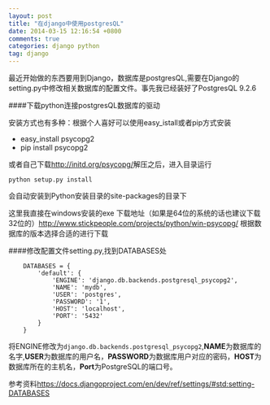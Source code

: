 ```yaml
---
layout: post
title: "在django中使用postgresQL"
date: 2014-03-15 12:16:54 +0800
comments: true
categories: django python
tag: django
---
```

最近开始做的东西要用到Django，数据库是postgresQL,需要在Django的setting.py中修改相关数据库的配置文件。事先我已经装好了PostgresQL 9.2.6

####下载python连接postgresQL数据库的驱动

安装方式也有多种：根据个人喜好可以使用easy_istall或者pip方式安装

- easy_install psycopg2
- pip install psycopg2

或者自己下载<http://initd.org/psycopg/>解压之后，进入目录运行

	python setup.py install

会自动安装到Python安装目录的site-packages的目录下

这里我直接在windows安装的exe 下载地址（如果是64位的系统的话也建议下载32位的）<http://www.stickpeople.com/projects/python/win-psycopg/> 根据数据库的版本选择合适的进行下载

####修改配置文件setting.py,找到DATABASES处

		DATABASES = {
		    'default': {
		        'ENGINE': 'django.db.backends.postgresql_psycopg2',
		        'NAME': 'mydb',                      
		        'USER': 'postgres',
		        'PASSWORD': '1',
		        'HOST': 'localhost',
		        'PORT': '5432'
		    }
		}


将ENGINE修改为`django.db.backends.postgresql_psycopg2`,**NAME**为数据库的名字,**USER**为数据库的用户名，**PASSWORD**为数据库用户对应的密码，**HOST**为数据库所在的主机名，**Port**为PostgreSQL的端口号。


参考资料<https://docs.djangoproject.com/en/dev/ref/settings/#std:setting-DATABASES>